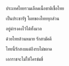 ประเทศไทยรวมเลือดเนื้อชาติเชื้อไทย

เป็นประชารัฐ  ไผทของไทยทุกส่วน

อยู่ดำรงคงไว้ได้ทั้งมวล

ด้วยไทยล้วนหมาย รักสามัคคี

ไทยนี้รักสงบแต่ถึงรบไม่ขลาด

เอกราชจะไม่ให้ใครข่มขี่